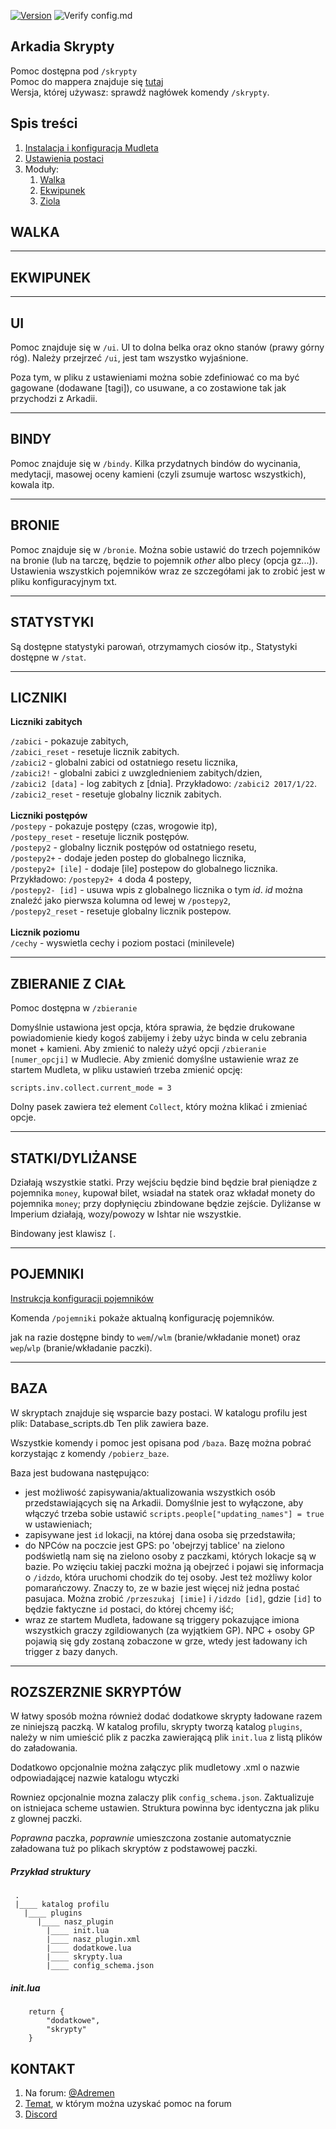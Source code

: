 [![Version](https://img.shields.io/github/v/release/tjurczyk/arkadia?label=version&color=%23438f57)](https://github.com/tjurczyk/arkadia/releases)
![Verify config.md](https://github.com/tjurczyk/arkadia/workflows/Verify%20config.md/badge.svg)

## Arkadia Skrypty

Pomoc dostępna pod `/skrypty`<br>
Pomoc do mappera znajduje się [tutaj](README_MAPPER.md) \
Wersja, której używasz: sprawdź nagłówek komendy `/skrypty`.

## Spis treści

1. [Instalacja i konfiguracja Mudleta](docs/installation.md)
1. [Ustawienia postaci](docs/settings.md)
1. Moduły:
   1. [Walka](docs/walka.md)
   1. [Ekwipunek](docs/ekwipunek.md)
   1. [Ziola](docs/ziola.md)


## WALKA


---

## EKWIPUNEK


---



## UI

Pomoc znajduje się w `/ui`.
UI to dolna belka oraz okno stanów (prawy górny róg). Należy przejrzeć `/ui`, jest tam wszystko wyjaśnione.

Poza tym, w pliku z ustawieniami można sobie zdefiniować co ma być gagowane (dodawane [tagi]), co usuwane, a co zostawione tak jak przychodzi z Arkadii.

---

## BINDY

Pomoc znajduje się w `/bindy`. Kilka przydatnych bindów do wycinania, medytacji, masowej oceny kamieni (czyli 
zsumuje wartosc wszystkich), kowala itp.

---

## BRONIE

Pomoc znajduje się w `/bronie`. Można sobie ustawić do trzech pojemników na bronie (lub na tarczę, będzie to pojemnik _other_ albo plecy (opcja gz...)). Ustawienia wszystkich pojemników wraz ze szczegółami jak to zrobić jest w pliku konfiguracyjnym txt.

---

## STATYSTYKI

Są dostępne statystyki parowań, otrzymamych ciosów itp., Statystyki dostępne w `/stat`.

---

## LICZNIKI

**Liczniki zabitych**

`/zabici` - pokazuje zabitych,
<br>
`/zabici_reset` - resetuje licznik zabitych.
<br>
`/zabici2` - globalni zabici od ostatniego resetu licznika,
<br>
`/zabici2!` - globalni zabici z uwzglednieniem zabitych/dzien,
<br>
`/zabici2 [data]` - log zabitych z [dnia]. Przykładowo: `/zabici2 2017/1/22`.
<br>
`/zabici2_reset` - resetuje globalny licznik zabitych.
<br><br>
**Liczniki postępów**
<br>
`/postepy` - pokazuje postępy (czas, wrogowie itp),
<br>
`/postepy_reset` - resetuje licznik postępów.
<br>
`/postepy2` - globalny licznik postępów od ostatniego resetu,
<br>
`/postepy2+` - dodaje jeden postep do globalnego licznika,
<br>
`/postepy2+ [ile]` - dodaje [ile] postepow do globalnego licznika. Przykładowo: `/postepy2+ 4` doda 4 postepy,
<br>
`/postepy2- [id]` - usuwa wpis z globalnego licznika o tym _id_. _id_ można znaleźć jako pierwsza kolumna od lewej w `/postepy2`,
<br>
`/postepy2_reset` - resetuje globalny licznik postepow. 
<br><br>
**Licznik poziomu** 
<br>
`/cechy` - wyswietla cechy i poziom postaci (minilevele)

---

## ZBIERANIE Z CIAŁ

Pomoc dostępna w `/zbieranie`

Domyślnie ustawiona jest opcja, która sprawia, że będzie drukowane powiadomienie kiedy kogoś zabijemy i żeby użyc binda w celu zebrania monet + kamieni. Aby zmienić to należy użyć opcji `/zbieranie [numer_opcji]` w Mudlecie. Aby zmienić domyślne ustawienie wraz ze startem Mudleta, w pliku ustawień trzeba zmienić opcję: 

`scripts.inv.collect.current_mode = 3`

Dolny pasek zawiera też element `Collect`, który można klikać i zmieniać opcje.

---

## STATKI/DYLIŻANSE

Działają wszystkie statki. Przy wejściu będzie bind będzie brał pieniądze z pojemnika `money`, kupował bilet, wsiadał na statek oraz wkładał monety do pojemnika `money`; przy dopłynięciu zbindowane będzie zejście.
Dyliżanse w Imperium działają, wozy/powozy w Ishtar nie wszystkie.

Bindowany jest klawisz `[`.

---

## POJEMNIKI

[Instrukcja konfiguracji pojemników](http://arkadia.kamerdyner.net/pojemniki.html)

Komenda `/pojemniki` pokaże aktualną konfigurację pojemników. 

jak na razie dostępne bindy to `wem`/`/wlm` (branie/wkładanie monet) oraz `wep`/`wlp` (branie/wkładanie paczki).

---

## BAZA

W skryptach znajduje się wsparcie bazy postaci. W katalogu profilu jest plik: Database_scripts.db
Ten plik zawiera baze.

Wszystkie komendy i pomoc jest opisana pod `/baza`.
Bazę można pobrać korzystając z komendy `/pobierz_baze`.

Baza jest budowana następująco:

- jest możliwość zapisywania/aktualizowania wszystkich osób przedstawiających się na Arkadii. Domyślnie jest to wyłączone, aby włączyć trzeba sobie ustawić `scripts.people["updating_names"] = true` w ustawieniach;
- zapisywane jest `id` lokacji, na której dana osoba się przedstawiła;
- do NPCów na poczcie jest GPS: po 'obejrzyj tablice' na zielono podświetlą nam się na zielono osoby z paczkami, których lokacje są w bazie. Po wzięciu takiej paczki można ją obejrzeć i pojawi się informacja o `/idzdo`, która uruchomi chodzik do tej osoby. Jest też możliwy kolor pomarańczowy. Znaczy to, ze w bazie jest więcej niż jedna postać pasujaca. Można zrobić `/przeszukaj [imie]` i `/idzdo [id]`, gdzie `[id]` to będzie faktyczne `id` postaci, do której chcemy iść;
- wraz ze startem Mudleta, ładowane są triggery pokazujące imiona wszystkich graczy zgildiowanych (za wyjątkiem GP). NPC + osoby GP pojawią się gdy zostaną zobaczone w grze, wtedy jest ładowany ich trigger z bazy danych.

---


## ROZSZERZNIE SKRYPTÓW

W łatwy sposób można również dodać dodatkowe skrypty ładowane razem ze niniejszą paczką.
W katalog profilu, skrypty tworzą katalog `plugins`, należy w nim umieścić plik z paczka zawierającą plik `init.lua` z listą plików do załadowania.

Dodatkowo opcjonalnie można załączyc plik mudletowy .xml o nazwie odpowiadającej nazwie katalogu wtyczki

Rowniez opcjonalnie mozna zalaczy plik `config_schema.json`. Zaktualizuje on istniejaca scheme ustawien. Struktura powinna byc identyczna jak pliku z glownej paczki.

*Poprawna* paczka, *poprawnie* umieszczona zostanie automatycznie załadowana tuż po plikach skryptów z podstawowej paczki.

##### Przykład struktury
```
 .
 |____ katalog profilu
   |____ plugins
      |____ nasz_plugin
        |____ init.lua
        |____ nasz_plugin.xml
        |____ dodatkowe.lua
        |____ skrypty.lua
        |____ config_schema.json
```

##### _init.lua_
```
    return {
        "dodatkowe",
        "skrypty"
    }
```

## KONTAKT

1. Na forum: [@Adremen](http://arkadia.rpg.pl/forum/memberlist.php?mode=viewprofile&u=1084)
2. [Temat](https://arkadia.rpg.pl/forum/viewtopic.php?f=15&t=1023), w którym można uzyskać pomoc na forum
3. [Discord](https://discord.gg/76yaZnw)
